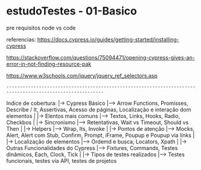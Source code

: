 # estudoTestes - 01-Basico

pre requisitos
node 
vs code 

referencias:
https://docs.cypress.io/guides/getting-started/installing-cypress

https://stackoverflow.com/questions/75094471/opening-cypress-gives-an-error-in-not-finding-resource-pak

https://www.w3schools.com/jquery/jquery_ref_selectors.asp

	----------------------------------------------------------------------------------------------------------

Indice de cobertura:
|-> Cypress Básico
|--> Arrow Functions, Promisses, Describe / It, Assertivas, Acesso de páginas, Localização e interação dom elementos
|
|-> Elentos mais comuns
|--> Textos, Links, Hooks, Radio, Checkbos
|
|-> Sincronismo
|--> Retentativas, Wait vs Timeout, Should vs Then
|
|-> Helpers
|--> Wrap, Its, Invoke
|
|-> Pontos de atenção
|--> Mocks, Alert, Alert com Stub, Confirm, Prompt, iFrame, Poupup e Poupup via links
|
|-> Localização de elementos
|--> Ordemd e busca, Locators, Xpath
|
|-> Outras Funcionalidades do Cypress
|--> Fixtures, Commands, Testes dinâmicos, Each, Clock, Tick
|
|-> Tipos de testes realizados
|--> Testes funcionais, testes via API, testes de projetos